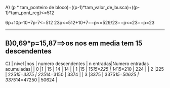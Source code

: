 A) (p * tam_ponteiro de bloco)+((p-1)*tam_valor_de_busca)+((p-1)*tam_pont_reg)<=512

6p+10p-10+7p-7<=512
23p<=512+10+7==p<=529/23==p<=23==p=23

----------------------------------------------------------------------------------------------
B)0,69*p=15,87==>os nos em media tem 15 descendentes
----------------------------------------------------------------------------------------------
C)
| nivel |nos | numero descendentes | n entradas|Numero entradas acumuladas|
| 0     |1   |     15              | 14        |             14             |
| 1     |15   |     15*15=225      | 14*15=210 |    224                     |
| 2     |225   |     225*15=3375              | 225*14=3150        | 3374                           |
| 3     |3375   |     3375*15=50625              | 3375*14=47250        |                   50624       |